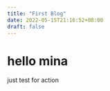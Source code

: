 ```yaml
---
title: "First Blog"
date: 2022-05-15T21:16:52+08:00
draft: false
---
```

# hello mina

just test for action